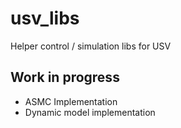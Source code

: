 # usv_libs
Helper control / simulation libs for USV


## Work in progress
- ASMC Implementation
- Dynamic model implementation
